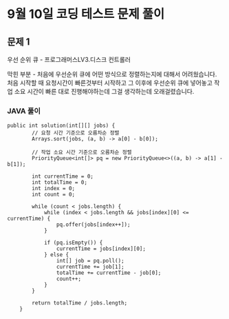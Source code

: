 # 9월 10일 코딩 테스트 문제 풀이

## 문제 1

우선 순위 큐 - 프로그래머스LV3.디스크 컨트롤러

막힌 부분 - 처음에 우선순위 큐에 어떤 방식으로 정렬하는지에 대해서 어려웠습니다. 처음 시작할 때 요청시간이 빠른것부터 시작하고 그 이후에 우선순위 큐에 넣어놓고 작업 소요 시간이 빠른 대로 진행해야하는데 그걸 생각하는데 오래걸렸습니다.
### JAVA 풀이

```
public int solution(int[][] jobs) {
		// 요청 시간 기준으로 오름차순 정렬
		Arrays.sort(jobs, (a, b) -> a[0] - b[0]);

		// 작업 소요 시간 기준으로 오름차순 정렬
		PriorityQueue<int[]> pq = new PriorityQueue<>((a, b) -> a[1] - b[1]);

		int currentTime = 0;
		int totalTime = 0;
		int index = 0;
		int count = 0;

		while (count < jobs.length) {
			while (index < jobs.length && jobs[index][0] <= currentTime) {
				pq.offer(jobs[index++]);
			}

			if (pq.isEmpty()) {
				currentTime = jobs[index][0];
			} else {
				int[] job = pq.poll();
				currentTime += job[1];
				totalTime += currentTime - job[0];
				count++;
			}
		}

		return totalTime / jobs.length;
	}
```

